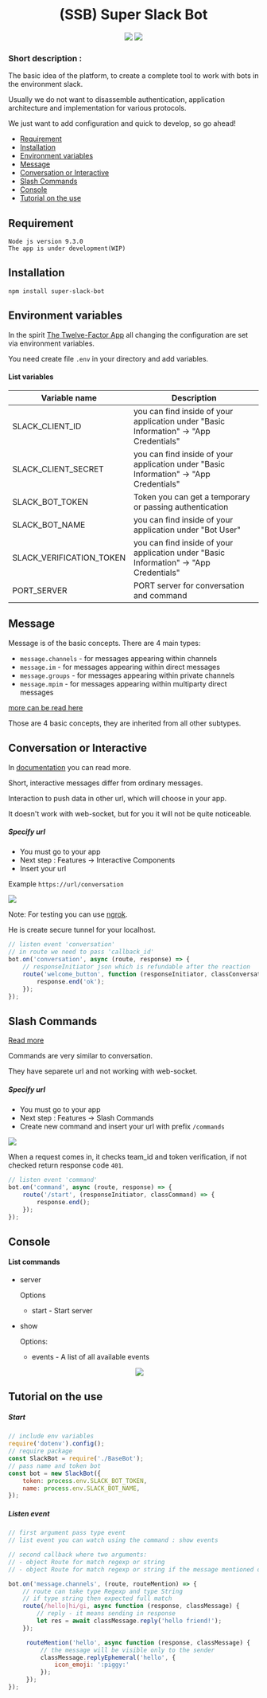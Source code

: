 <h1 align="center">(SSB) Super Slack Bot</h1>

<p align="center">
 <a href="https://travis-ci.org/agoalofalife/ssb">
 <img src="https://travis-ci.org/agoalofalife/ssb.svg?branch=master"></a>
 <a href="https://codecov.io/gh/agoalofalife/ssb">
   <img src="https://codecov.io/gh/agoalofalife/ssb/branch/master/graph/badge.svg" />
 </a>
 </p>


### Short description :
The basic idea of the platform, to create a complete tool to work with bots in the environment slack.

Usually we do not want to disassemble authentication, application architecture and implementation for various protocols.

We just want to add configuration and quick to develop, so go ahead!


- [Requirement](#Requirement)
- [Installation](#Installation)
- [Environment variables](#Environment_variables)
- [Message](#Message)
- [Conversation or Interactive](#Conversation_or_Interactive)
- [Slash Commands](#Slash_Commands)
- [Console](#Console)
- [Tutorial on the use](#Tutorial_on_the_use)

<a name="Requirement"></a>
## Requirement
```text
Node js version 9.3.0
The app is under development(WIP)
```

<a name="Installation"></a>
## Installation

```text
npm install super-slack-bot
```


<a name="Environment_variables"></a>
## Environment variables
In the spirit [The Twelve-Factor App](https://12factor.net) all changing the configuration are set via environment variables.  

You need create file `.env` in your directory and add variables.

#### List variables

| Variable name            | Description                                                                            |
|--------------------------|----------------------------------------------------------------------------------------|
| SLACK_CLIENT_ID          | you can find inside of your application under "Basic Information" -> "App Credentials" |
| SLACK_CLIENT_SECRET      | you can find inside of your application under "Basic Information" -> "App Credentials" |
| SLACK_BOT_TOKEN          | Token you can get a temporary or passing authentication                                |
| SLACK_BOT_NAME           | you can find inside of your application under "Bot User"                               |
| SLACK_VERIFICATION_TOKEN | you can find inside of your application under "Basic Information" -> "App Credentials" |
| PORT_SERVER              | PORT server for conversation and command                                               |


<a name="Message"></a>
## Message

Message is of the basic concepts.
There are 4 main types:
- `message.channels` - for messages appearing within channels
- `message.im`  - for messages appearing within direct messages
- `message.groups` - for messages appearing within private channels
- `message.mpim` - for messages appearing within multiparty direct messages


[more can be read here](https://api.slack.com/events/message.im)

Those are 4 basic concepts, they are inherited from all other subtypes.

<a name="Conversation_or_Interactive"></a>
## Conversation or Interactive
In [documentation](https://api.slack.com/interactive-messages) you can read more.

Short, interactive messages differ from ordinary messages.

Interaction to push data in other url, which will choose in your app.

It doesn't work with web-socket, but for you it will not be quite noticeable.

##### Specify url
 
 - You must go to your app 
 - Next step : Features -> Interactive Components
 - Insert your url
 
 Example `https://url/conversation`
 
 <img src="http://dl4.joxi.net/drive/2018/01/13/0017/1804/1177356/56/e672fa7241.jpg">
 
   Note: For testing you can use [ngrok](https://ngrok.com/).
   
   He is create secure tunnel for your localhost.
    
```javascript
// listen event 'conversation'
// in route we need to pass 'callback_id'
bot.on('conversation', async (route, response) => {
    // responseInitiator json which is refundable after the reaction
    route('welcome_button', function (responseInitiator, classConversation) {
        response.end('ok');
    });
});
```    
<a name="Slash_Commands"></a>
## Slash Commands
[Read more](https://api.slack.com/slash-commands)

Commands are very similar to conversation.

They have separete url and not working with web-socket.
##### Specify url
 
 - You must go to your app 
 - Next step : Features -> Slash Commands
 - Create new command and insert your url with prefix `/commands`
 
 <img src="http://dl3.joxi.net/drive/2018/01/13/0017/1804/1177356/56/cc4b230b47.jpg">
 
 When a request comes in, it checks team_id and token verification, if not checked return response code `401`.
 
```javascript
// listen event 'command'
bot.on('command', async (route, response) => {
    route('/start', (responseInitiator, classCommand) => {
        response.end();
    });
});
```
<a name="Console"></a>
## Console
#### List commands
- server

   Options 
   * start - Start server
   
- show

  Options:   
  * events - A list of all available events
  
  <p align="center"><img src="http://dl4.joxi.net/drive/2018/01/13/0017/1804/1177356/56/d5d1e58875.jpg"></p>
   

<a name="Tutorial_on_the_use"></a>
## Tutorial on the use

##### Start 
```javascript
// include env variables
require('dotenv').config();
// require package
const SlackBot = require('./BaseBot');
// pass name and token bot
const bot = new SlackBot({
    token: process.env.SLACK_BOT_TOKEN,
    name: process.env.SLACK_BOT_NAME,
});
```
##### Listen event 

```javascript
// first argument pass type event 
// list event you can watch using the command : show events

// second callback where two arguments:
// - object Route for match regexp or string
// - object Route for match regexp or string if the message mentioned our bot

bot.on('message.channels', (route, routeMention) => {
    // route can take type Regexp and type String
    // if type string then expected full match
    route(/hello|hi/gi, async function (response, classMessage) {
        // reply - it means sending in response
        let res = await classMessage.reply('hello friend!');
    });

     routeMention('hello', async function (response, classMessage) {
         // the message will be visible only to the sender
         classMessage.replyEphemeral('hello', {
             icon_emoji: ':piggy:'
         });
     });
});
```